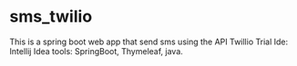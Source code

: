# sms_twilio
This is a spring boot web app that send sms using the API Twillio Trial
Ide: Intellij Idea
tools: SpringBoot, Thymeleaf, java.
